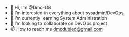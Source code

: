 - 👋 Hi, I’m @Dmc-GB
- 👀 I’m interested in everything about sysadmin/DevOps
- 🌱 I’m currently learning System Administration
- 💞️ I’m looking to collaborate on DevOps project
- 📫 How to reach me dmcdubled@gmail.com

<!---
Dmc-GB/Dmc-GB is a ✨ special ✨ repository because its `README.md` (this file) appears on your GitHub profile.
You can click the Preview link to take a look at your changes.
--->
